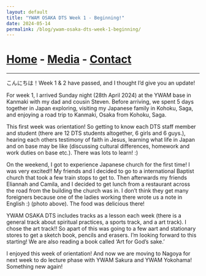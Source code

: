 ```yaml
---
layout: default
title: "YWAM OSAKA DTS Week 1 - Beginning!"
date: 2024-05-14
permalink: /blog/ywam-osaka-dts-week-1-beginning/
---
```

# [Home](/) - [Media](/media.html) - [Contact](/contact.html)
---
<div id="imageGallery"></div>

<script>
$(document).ready(function() {
  $('[data-fancybox="gallery"]').fancybox({
    loop: true, // Enable infinite loop (circular navigation)
    buttons: [
      "zoom",
      "slideShow",
      "fullScreen",
      "thumbs",
      "close"
    ],
    animationEffect: "fade", // Transition effect
    transitionDuration: 500, // Duration of the transition
    keyboard: true // Enable keyboard navigation (arrows)
  });
});

    // Array of image file names (replace with your actual file names)
    var imageFiles = ['week1.webp']; // Add more as needed

    // Reference to the gallery container
    var galleryContainer = document.getElementById('imageGallery');

    // Loop through image files and generate HTML
    imageFiles.forEach(function(fileName) {
        var imagePath = 'https://raw.githubusercontent.com/to3b/to3b.github.io/main/_posts/week-1/' + fileName; // Adjust the path as necessary
        var caption = 'Image ' + fileName; // You can set dynamic captions here
        
        // Create <a> tag for each image
        var link = document.createElement('a');
        link.href = imagePath;
        link.setAttribute('data-fancybox', 'gallery'); // If using Fancybox or similar lightbox

        // Create <img> tag for each image
        var image = document.createElement('img');
        image.src = imagePath;
        image.alt = caption;

        // Append <img> to <a>
        link.appendChild(image);

        // Append <a> to gallery container
        galleryContainer.appendChild(link);
    });
</script>
こんにちは！Week 1 & 2 have passed, and I thought I’d give you an update! 

For week 1, I arrived Sunday night (28th April 2024) at the YWAM base in Kanmaki with my dad and cousin Steven. Before arriving, we spent 5 days together in Japan exploring, visiting my Japanese family in Kohoku, Saga, and enjoying a road trip to Kanmaki, Osaka from Kohoku, Saga. 

This first week was orientation! So getting to know each DTS staff member and student (there are 12 DTS students altogether, 6 girls and 6 guys.), hearing each others testimony of faith in Jesus, learning what life in Japan and on base may be like (discussing cultural differences, homework and work duties on base etc.). There was lots to learn! :)

On the weekend, I got to experience Japanese church for the first time! I was very excited!! My friends and I decided to go to a international Baptist church that took a few train stops to get to. Then afterwards my friends Eliannah and Camila, and I decided to get lunch from a restaurant across the road from the building the church was in. I don’t think they get many foreigners because one of the ladies working there wrote us a note in English :) (photo above). The food was delicious there! 

YWAM OSAKA DTS includes tracks as a lesson each week (there is a general track about spiritual practices, a sports track, and a art track). I chose the art track!! So apart of this was going to a few aart and stationary stores to get a sketch book, pencils and erasers. I’m looking forward to this starting! We are also reading a book called ‘Art for God’s sake.’


I enjoyed this week of orientation! And now we are moving to Nagoya for next week to do lecture phase with YWAM Sakura and YWAM Yokohama! Something new again!
